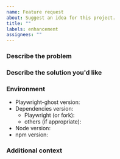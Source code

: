 ```yaml
---
name: Feature request
about: Suggest an idea for this project.
title: ""
labels: enhancement
assignees: ""
---
```


### Describe the problem

<!-- A clear and concise description of what the problem is. Ex. I'm always
     frustrated when [...] -->

### Describe the solution you'd like

<!-- A clear and concise description of what you want to happen. -->

### Environment

- Playwright-ghost version<!-- e.g. 0.13.0 -->:
- Dependencies version:
  - Playwright (or fork)<!-- e.g. 1.52.0, patchright 1.52.0 -->:
  - others (if appropriate)<!-- e.g. @ghostery/adblocker-playwright 2.5.1 -->:
- Node version<!-- e.g. v22.14.0 -->:
- npm version<!-- e.g. 11.3.0 -->:

### Additional context

<!-- Add any other context or screenshots about the feature request here. -->
